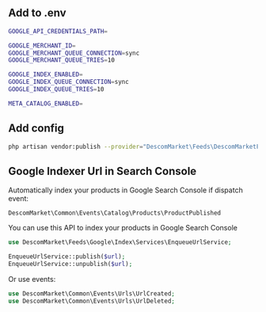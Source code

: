 ## Add to .env

```bash
GOOGLE_API_CREDENTIALS_PATH=

GOOGLE_MERCHANT_ID=
GOOGLE_MERCHANT_QUEUE_CONNECTION=sync
GOOGLE_MERCHANT_QUEUE_TRIES=10

GOOGLE_INDEX_ENABLED=
GOOGLE_INDEX_QUEUE_CONNECTION=sync
GOOGLE_INDEX_QUEUE_TRIES=10

META_CATALOG_ENABLED=
```

## Add config

```bash
php artisan vendor:publish --provider="DescomMarket\Feeds\DescomMarketFeedsServiceProvider"
```

## Google Indexer Url in Search Console

Automatically index your products in Google Search Console if dispatch event:

`DescomMarket\Common\Events\Catalog\Products\ProductPublished`

You can use this API to index your products in Google Search Console

```php
use DescomMarket\Feeds\Google\Index\Services\EnqueueUrlService;

EnqueueUrlService::publish($url);
EnqueueUrlService::unpublish($url);
```

Or use events:

```php
use DescomMarket\Common\Events\Urls\UrlCreated;
use DescomMarket\Common\Events\Urls\UrlDeleted;
```
